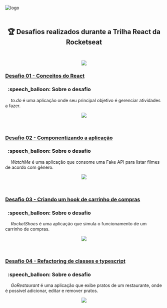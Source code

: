 ![logo](https://user-images.githubusercontent.com/41172933/160193998-cb892ea9-6eb1-472d-aa97-539fc92ba8ed.png)

<h2 align="center">
<br/>🏆 Desafios realizados durante a Trilha React da Rocketseat<br/><br/>
<p align="center">
  <img src="https://img.shields.io/badge/Made by-BraianCalot-blue"/>
</p> 
</h2>

### [Desafio 01 - Conceitos do React](https://github.com/braiancalot/rocketseat-react-desafio-01)

<h3>&ensp;:speech_balloon: Sobre o desafio</h3

 &ensp; &ensp;*to.do* é uma aplicação onde seu principal objetivo é gerenciar atividades a fazer.
<br> 

<p align="center">
  <img width="auto" src="https://user-images.githubusercontent.com/41172933/160209054-0cc586ec-f9d9-4645-a441-bf3a1a92e4a9.gif"/>
</p>
<br>

  
  
### [Desafio 02 - Componentizando a aplicação](https://github.com/braiancalot/rocketseat-react-desafio-02)

<h3>&ensp;:speech_balloon: Sobre o desafio</h3

 &ensp; &ensp;*WatchMe* é uma aplicação que consome uma Fake API para listar filmes de acordo com gênero.
<br> 

<p align="center">
  <img width="auto" src="https://user-images.githubusercontent.com/41172933/160656278-24ba43b5-d8c3-48a9-8d3b-103cdbde7b9f.gif"/>
</p>
<br>
  
 
### [Desafio 03 - Criando um hook de carrinho de compras](https://github.com/braiancalot/rocketseat-react-desafio-03)

<h3>&ensp;:speech_balloon: Sobre o desafio</h3

 &ensp; &ensp;*RocketShoes* é uma aplicação que simula o funcionamento de um carrinho de compras.
<br> 

<p align="center">
  <img width="auto" src="https://user-images.githubusercontent.com/41172933/161864160-a74dcd5c-175c-4c39-a168-f2aa48587a93.gif"/>
</p>
<br> 
  
  
### [Desafio 04 - Refactoring de classes e typescript](https://github.com/braiancalot/rocketseat-react-desafio-04)

<h3>&ensp;:speech_balloon: Sobre o desafio</h3

 &ensp; &ensp;*GoRestaurant* é uma aplicação que exibe pratos de um restaurante, onde é possível adicionar, editar e remover pratos.
<br> 

<p align="center">
  <img width="auto" src="https://user-images.githubusercontent.com/41172933/162825960-cd3f6952-ec52-4a43-87ce-ba720bbbe243.gif"/>
</p>
<br> 
